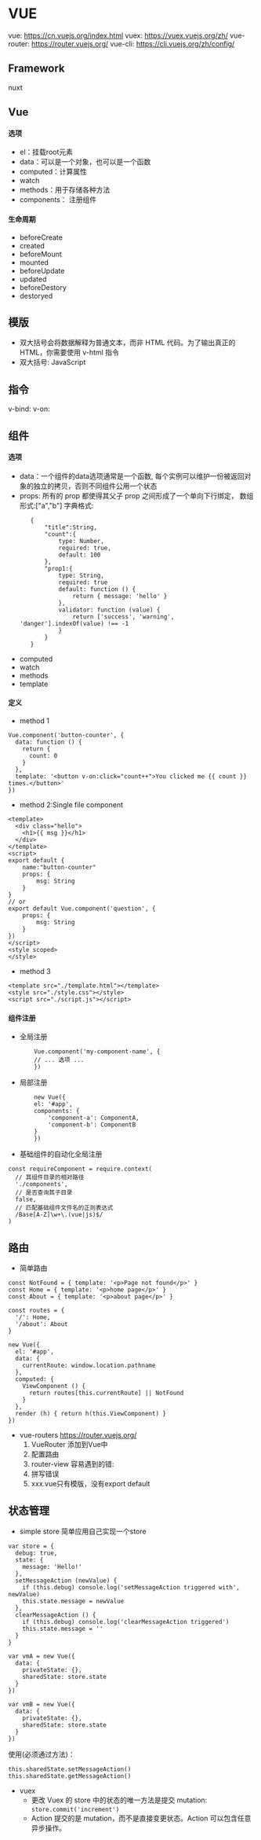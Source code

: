# VUE
vue: https://cn.vuejs.org/index.html
vuex: https://vuex.vuejs.org/zh/
vue-router: https://router.vuejs.org/
vue-cli: https://cli.vuejs.org/zh/config/
## Framework
nuxt
## Vue
#### 选项
- el：挂载root元素
- data：可以是一个对象，也可以是一个函数
- computed：计算属性
- watch
- methods：用于存储各种方法
- components： 注册组件
#### 生命周期
- beforeCreate
- created
- beforeMount
- mounted
- beforeUpdate
- updated
- beforeDestory
- destoryed
## 模版
- 双大括号会将数据解释为普通文本，而非 HTML 代码。为了输出真正的 HTML，你需要使用 v-html 指令
- 双大括号: JavaScript 
## 指令
v-bind:
v-on:
## 组件
#### 选项
- data：一个组件的data选项通常是一个函数, 每个实例可以维护一份被返回对象的独立的拷贝，否则不同组件公用一个状态
- props: 所有的 prop 都使得其父子 prop 之间形成了一个单向下行绑定，
     数组形式:["a","b"]
     字典格式:
     ```
        {
            "title":String,
            "count":{
                type: Number,
                required: true,
                default: 100                
            },
            "prop1:{
                type: String,
                required: true
                default: function () {
                    return { message: 'hello' }
                },
                validator: function (value) {
                    return ['success', 'warning', 'danger'].indexOf(value) !== -1
                }
            }
        }
     ```
- computed
- watch
- methods
- template
#### 定义
- method 1
``` 
Vue.component('button-counter', {
  data: function () {
    return {
      count: 0
    }
  },
  template: '<button v-on:click="count++">You clicked me {{ count }} times.</button>'
})
```
- method 2:Single file component
``` xxx.vue
<template>
  <div class="hello">
    <h1>{{ msg }}</h1>
  </div>
</template>
<script>
export default {
    name:"button-counter"
    props: {
        msg: String
    }
}
// or 
export default Vue.component('question', {
    props: {
        msg: String
    }
})
</script>
<style scoped>
</style>
```
- method 3
```
<template src="./template.html"></template>
<style src="./style.css"></style>
<script src="./script.js"></script>
```
#### 组件注册
- 全局注册
    ```
        Vue.component('my-component-name', {
        // ... 选项 ...
        })
    ```
- 局部注册
    ```
        new Vue({
        el: '#app',
        components: {
            'component-a': ComponentA,
            'component-b': ComponentB
        }
        })
    ```
- 基础组件的自动化全局注册
```
const requireComponent = require.context(
  // 其组件目录的相对路径
  './components',
  // 是否查询其子目录
  false,
  // 匹配基础组件文件名的正则表达式
  /Base[A-Z]\w+\.(vue|js)$/
)
```
## 路由
- 简单路由
```
const NotFound = { template: '<p>Page not found</p>' }
const Home = { template: '<p>home page</p>' }
const About = { template: '<p>about page</p>' }

const routes = {
  '/': Home,
  '/about': About
}

new Vue({
  el: '#app',
  data: {
    currentRoute: window.location.pathname
  },
  computed: {
    ViewComponent () {
      return routes[this.currentRoute] || NotFound
    }
  },
  render (h) { return h(this.ViewComponent) }
})
```
- vue-routers
https://router.vuejs.org/
    1. VueRouter 添加到Vue中
    2. 配置路由
    3. router-view
容易遇到的错:
    1. 拼写错误
    2. xxx.vue只有模版，没有export default
## 状态管理
- simple store
简单应用自己实现一个store
```
var store = {
  debug: true,
  state: {
    message: 'Hello!'
  },
  setMessageAction (newValue) {
    if (this.debug) console.log('setMessageAction triggered with', newValue)
    this.state.message = newValue
  },
  clearMessageAction () {
    if (this.debug) console.log('clearMessageAction triggered')
    this.state.message = ''
  }
}

var vmA = new Vue({
  data: {
    privateState: {},
    sharedState: store.state
  }
})

var vmB = new Vue({
  data: {
    privateState: {},
    sharedState: store.state
  }
})
```
使用(必须通过方法)：
```
this.sharedState.setMessageAction()
this.sharedState.getMessageAction()
```
- vuex
  - 更改 Vuex 的 store 中的状态的唯一方法是提交 mutation: `store.commit('increment')`
  - Action 提交的是 mutation，而不是直接变更状态。Action 可以包含任意异步操作。